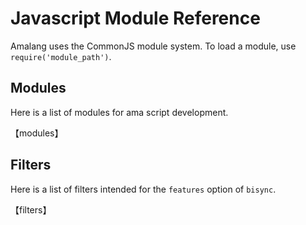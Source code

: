 # Javascript Module Reference

Amalang uses the CommonJS module system. To load a module, use `require('module_path')`.

## Modules

Here is a list of modules for ama script development.

【modules】
## Filters

Here is a list of filters intended for the `features` option of `bisync`.

【filters】
